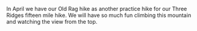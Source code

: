 In April we have our Old Rag hike as another practice hike for our Three Ridges fifteen mile hike.  We will have so much fun climbing this mountain and watching the view from the top. 
